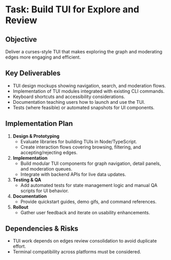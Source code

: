 # Task: Build TUI for Explore and Review

## Objective
Deliver a curses-style TUI that makes exploring the graph and moderating edges more engaging and efficient.

## Key Deliverables
- TUI design mockups showing navigation, search, and moderation flows.
- Implementation of TUI modules integrated with existing CLI commands.
- Keyboard shortcuts and accessibility considerations.
- Documentation teaching users how to launch and use the TUI.
- Tests (where feasible) or automated snapshots for UI components.

## Implementation Plan
1. **Design & Prototyping**
   - Evaluate libraries for building TUIs in Node/TypeScript.
   - Create interaction flows covering browsing, filtering, and accepting/rejecting edges.
2. **Implementation**
   - Build modular TUI components for graph navigation, detail panels, and moderation queues.
   - Integrate with backend APIs for live data updates.
3. **Testing & QA**
   - Add automated tests for state management logic and manual QA scripts for UI behavior.
4. **Documentation**
   - Provide quickstart guides, demo gifs, and command references.
5. **Rollout**
   - Gather user feedback and iterate on usability enhancements.

## Dependencies & Risks
- TUI work depends on edges review consolidation to avoid duplicate effort.
- Terminal compatibility across platforms must be considered.

